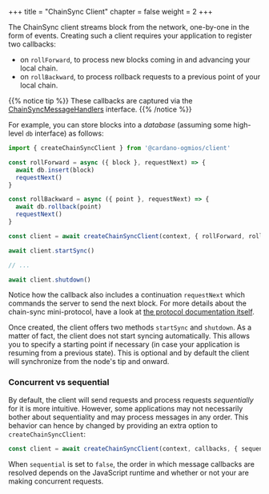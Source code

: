 +++
title = "ChainSync Client"
chapter = false
weight = 2
+++

The ChainSync client streams block from the network, one-by-one in the form of events. Creating such a client requires your application to register two callbacks:

- on `rollForward`, to process new blocks coming in and advancing your local chain.
- on `rollBackward`, to process rollback requests to a previous point of your local chain.

{{% notice tip %}}
These callbacks are captured via the [ChainSyncMessageHandlers](http://localhost:1313/api/interfaces/_cardano_ogmios_client.ChainSync.ChainSyncMessageHandlers.html) interface.
{{% /notice %}}

For example, you can store blocks into a _database_ (assuming some high-level `db` interface) as follows:


```ts
import { createChainSyncClient } from '@cardano-ogmios/client'

const rollForward = async ({ block }, requestNext) => {
  await db.insert(block)
  requestNext()
}

const rollBackward = async ({ point }, requestNext) => {
  await db.rollback(point)
  requestNext()
}

const client = await createChainSyncClient(context, { rollForward, rollBackward })

await client.startSync()

// ...

await client.shutdown()
```

Notice how the callback also includes a continuation `requestNext` which commands the server to send the next block. For more details about the chain-sync mini-protocol, have a look at [the protocol documentation itself](mini-protocols/local-chain-sync/).

Once created, the client offers two methods `startSync` and `shutdown`. As a matter of fact, the client does not start syncing automatically. This allows you to specify a starting point if necessary (in case your application is resuming from a previous state). This is optional and by default the client will synchronize from the node's tip and onward.

### Concurrent vs sequential

By default, the client will send requests and process requests _sequentially_ for it is more intuitive. However, some applications may not necessarily bother about sequentiality and may process messages in any order. This behavior can hence by changed by providing an extra option to `createChainSyncClient`:

```ts
const client = await createChainSyncClient(context, callbacks, { sequential: false })
```

When `sequential` is set to `false`, the order in which message callbacks are resolved depends on the JavaScript runtime and whether or not your are making concurrent requests.
